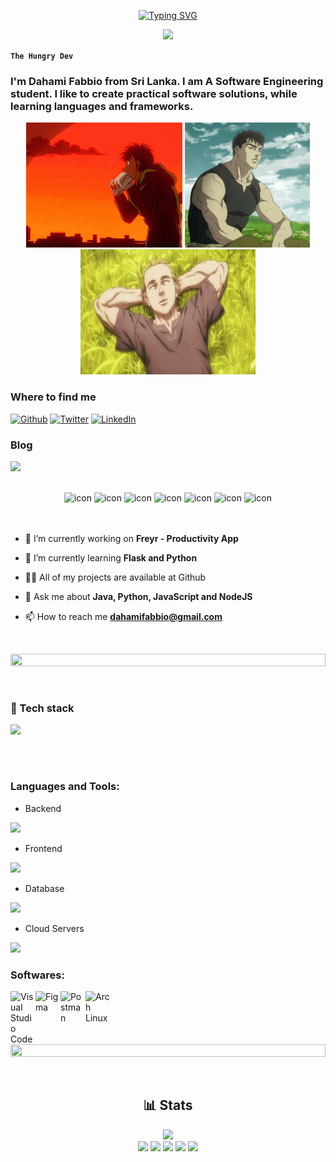 <p align="center">
<a href="https://git.io/typing-svg"><img src="https://readme-typing-svg.demolab.com?font=Fira+Code&weight=500&size=28&pause=999999999&color=F75C7E&center=true&vCenter=true&repeat=false&random=false&width=435&height=40&lines=Dahami+Fabbio" alt="Typing SVG" /></a>
</p>

<p align="center">
  <!-- Typing SVG by DenverCoder1 - https://github.com/DenverCoder1/readme-typing-svg -->
  <a href="https://github.com/DenverCoder1/readme-typing-svg">
    <img src="https://readme-typing-svg.demolab.com/?lines=Full-stack%20web%20and%20app%20developer;Software%20Engineering%20Student;Always%20learning%20new%20things&font=Fira%20Code&center=true&width=440&height=45&color=f75c7e&vCenter=true&pause=1000&size=22" /></a>
</p>

**`The Hungry Dev`**

### I'm Dahami Fabbio from Sri Lanka. I am A Software Engineering student. I like to create practical software solutions, while learning languages and frameworks.



<p align="center">
  <img height="200" width="250" alt="GIF" src="hajimenoippoend-hajime.gif">
  <img height="200" width="200" alt="GIF" src="berserk.gif">
  <img height="200" width="280" alt="GIF" src="vinland-saga-thorfinn.gif">
</p>

### Where to find me
<p>
  <a href="https://github.com/dreadlord-sedai" target="_blank"><img alt="Github" src="https://img.shields.io/badge/GitHub-%2312100E.svg?&style=for-the-badge&logo=Github&logoColor=white" /></a>
  <a href="https://x.com/dahami_fabbio" target="_blank"><img alt="Twitter" src="https://img.shields.io/badge/twitter-%231DA1F2.svg?&style=for-the-badge&logo=twitter&logoColor=white" /></a>
  <a href="https://www.linkedin.com/in/dahami-fabbio-b564602bb/"><img alt="LinkedIn" src="https://img.shields.io/badge/linkedin-%230077B5.svg?&style=for-the-badge&logo=linkedin&logoColor=white" /></a>
</p>

### Blog 
<p align="left">
  <a href="https://dev.to/dahami_fabbio">
    <img src="https://skillicons.dev/icons?i=devto" />
  </a>
</p>




<br>

<div align="center">
    <img src="https://techstack-generator.vercel.app/java-icon.svg" alt="icon" width="50" height="50" />
  <img src="https://techstack-generator.vercel.app/python-icon.svg" alt="icon" width="50" height="50" />
  <img src="https://techstack-generator.vercel.app/ts-icon.svg" alt="icon" width="50" height="50" />
  <img src="https://techstack-generator.vercel.app/js-icon.svg" alt="icon"width="50" height="50" />
  <img src="https://techstack-generator.vercel.app/react-icon.svg" alt="icon" width="50" height="50" />
  <img src="https://techstack-generator.vercel.app/mysql-icon.svg" alt="icon" width="50" height="50" />
  <img src="https://techstack-generator.vercel.app/restapi-icon.svg" alt="icon" width="50" height="50" />
</div>
<br><br>

- 🔭 I’m currently working on **Freyr - Productivity App**

- 🌱 I’m currently learning **Flask and Python**

- 👨‍💻 All of my projects are available at Github

- 💬 Ask me about **Java, Python, JavaScript and NodeJS**

- 📫 How to reach me **dahamifabbio@gmail.com**

  &nbsp;


<img src="https://i.imgur.com/dBaSKWF.gif" height="20" width="100%">

  &nbsp;

### 🧰 Tech stack
<p align="left">
  <a href="https://skillicons.dev">
    <img src="https://skillicons.dev/icons?i=java,spring,js,ts,react,nodejs,tailwind,py,flask,django,php,mysql,postgres,html,css,c," />
  </a>
</p>
<br />

#
### Languages and Tools:

- Backend
<p align="left">
  <a href="https://skillicons.dev">
    <img src="https://skillicons.dev/icons?i=java,spring,py,flask,django,nodejs,php,c" />
  </a>
</p>

- Frontend
<p align="left">
  <a href="https://skillicons.dev">
    <img src="https://skillicons.dev/icons?i=js,react,ts,bootstrap,sass,tailwind,html,css" />
  </a>
</p>

- Database
<p align="left">
  <a href="https://skillicons.dev">
    <img src="https://skillicons.dev/icons?i=mongodb,mysql,postgres" />
  </a>
</p>

- Cloud Servers
<p align="left">
  <a href="https://skillicons.dev">
    <img src="https://skillicons.dev/icons?i=aws,firebase" />
  </a>
</p>



### Softwares:

<img align="left" alt="Visual Studio Code" width="40px" src="https://cdn.jsdelivr.net/gh/devicons/devicon@latest/icons/vscode/vscode-original.svg" />
<img align="left" alt="Figma" width="40px" src="https://cdn.jsdelivr.net/gh/devicons/devicon@latest/icons/figma/figma-original.svg" />
<img align="left" alt="Postman" width="40px" src="https://cdn.jsdelivr.net/gh/devicons/devicon@latest/icons/postman/postman-original.svg" />
<img align="left" alt="Arch Linux" width="40px" style="padding-right:10px;" src="https://cdn.jsdelivr.net/gh/devicons/devicon@latest/icons/archlinux/archlinux-original.svg"/>

          
<br />
</br>

  &nbsp;

<img src="https://i.imgur.com/dBaSKWF.gif" height="20" width="100%">

  &nbsp;

<div align=center> 
  <h2>📊 Stats</h2>
  <img height="250px" src="https://github-readme-stats.vercel.app/api/top-langs/?username=dreadlord-sedai&theme=algolia&hide_border=false&include_all_commits=true&count_private=true&layout=compact"></br>
  <img src="https://github-profile-summary-cards.vercel.app/api/cards/profile-details?username=dreadlord-sedai&theme=algolia">
  <img src="https://github-profile-summary-cards.vercel.app/api/cards/repos-per-language?username=dreadlord-sedai&theme=algolia">
  <img src="https://github-profile-summary-cards.vercel.app/api/cards/most-commit-language?username=dreadlord-sedai&theme=algolia">
  <img src="https://github-profile-summary-cards.vercel.app/api/cards/stats?username=dreadlord-sedai&theme=algolia">
  <img src="https://github-profile-summary-cards.vercel.app/api/cards/productive-time?username=dreadlord-sedai&theme=algolia">
</div>




![]()





